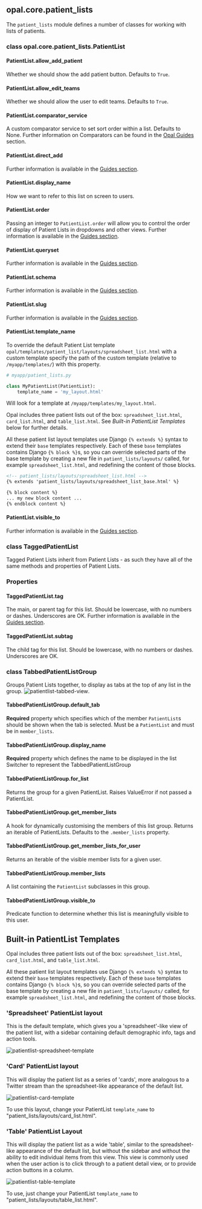 ## opal.core.patient_lists

The `patient_lists` module defines a number of classes for working with lists of patients.


### class opal.core.patient_lists.PatientList

#### PatientList.allow_add_patient
Whether we should show the add patient button. Defaults to `True`.

#### PatientList.allow_edit_teams
Whether we should allow the user to edit teams. Defaults to `True`.

#### PatientList.comparator_service
A custom comparator service to set sort order within a list. Defaults to None.
Further information on Comparators can be found in the [Opal Guides](../guides/list_views.md#customising-sort-order-of-episodes) section.

#### PatientList.direct_add
Further information is available in the [Guides section](../guides/list_views.md#direct-add).

#### PatientList.display_name
How we want to refer to this list on screen to users.

#### PatientList.order
Passing an integer to `PatientList.order` will allow you to control the order of display of Patient Lists in dropdowns and other views. Further information is available in the [Guides section](../guides/list_views.md#ordering-lists).

#### PatientList.queryset
Further information is available in the [Guides section](../guides/list_views.md#querysets).

#### PatientList.schema
Further information is available in the [Guides section](../guides/list_views.md#schemas).

#### PatientList.slug
Further information is available in the [Guides section](../guides/list_views.md#slug).

#### PatientList.template_name

To override the default Patient List template `opal/templates/patient_list/layouts/spreadsheet_list.html` with a custom template specify the path of the custom template (relative to `/myapp/templates/`) with this property.

```python
# myapp/patient_lists.py

class MyPatientList(PatientList):
    template_name = 'my_layout.html'
```

Will look for a template at `/myapp/templates/my_layout.html`.

Opal includes three patient lists out of the box: `spreadsheet_list.html`, `card_list.html`, and `table_list.html`. See *Built-in PatientList Templates* below for further details.

All these patient list layout templates use Django `{% extends %}` syntax to extend their `base` templates respectively. Each of these `base` templates contains Django `{% block %}`s, so you can override selected parts of the base template by creating a new file in `patient_lists/layouts/` called, for example `spreadsheet_list.html`, and redefining the content of those blocks.

```html
<!-- patient_lists/layouts/spreadsheet_list.html -->
{% extends 'patient_lists/layouts/spreadsheet_list_base.html' %}

{% block content %}
... my new block content ...
{% endblock content %}
```


#### PatientList.visible_to
Further information is available in the [Guides section](../guides/list_views.md#access-control).



### class TaggedPatientList
Tagged Patient Lists inherit from Patient Lists - as such they have all of the same methods and properties of Patient Lists.

### Properties

#### TaggedPatientList.tag
The main, or parent tag for this list. Should be lowercase, with no numbers or dashes. Underscores are OK. Further information is available in the [Guides section](../guides/list_views.md#tagged-patient-lists).

#### TaggedPatientList.subtag
The child tag for this list. Should be lowercase, with no numbers or dashes. Underscores are OK.



### class TabbedPatientListGroup
Groups Patient Lists together, to display as tabs at the top of any list in the group.
![patientlist-tabbed-view](../img/patientlist-tabbed-view.png).

#### TabbedPatientListGroup.default_tab
**Required** property which specifies which of the member `PatientList`s should be shown when the tab is selected. Must be a `PatientList` and must be in `member_lists`.

#### TabbedPatientListGroup.display_name
**Required** property which defines the name to be displayed in the list Switcher to represent the TabbedPatientListGroup

#### TabbedPatientListGroup.for_list
Returns the group for a given PatientList. Raises ValueError if not passed a PatientList.

#### TabbedPatientListGroup.get_member_lists
A hook for dynamically customising the members of this list group. Returns an iterable of PatientLists. Defaults to the `.member_lists` property.

#### TabbedPatientListGroup.get_member_lists_for_user
Returns an iterable of the visible member lists for a given user.

#### TabbedPatientListGroup.member_lists
A list containing the `PatientList` subclasses in this group.

#### TabbedPatientListGroup.visible_to
Predicate function to determine whether this list is meaningfully visible to this user.

## Built-in PatientList Templates

Opal includes three patient lists out of the box: `spreadsheet_list.html`, `card_list.html`, and `table_list.html`. 

All these patient list layout templates use Django `{% extends %}` syntax to extend their `base` templates respectively. Each of these `base` templates contains Django `{% block %}`s, so you can override selected parts of the base template by creating a new file in `patient_lists/layouts/` called, for example `spreadsheet_list.html`, and redefining the content of those blocks.

### 'Spreadsheet' PatientList layout

This is the default template, which gives you a 'spreadsheet'-like view of the patient list, with a sidebar containing default demographic info, tags and action tools.

![patientlist-spreadsheet-template](../img/patientlist-spreadsheet-template.png)

### 'Card' PatientList layout

This will display the patient list as a series of 'cards', more analogous to a Twitter stream than the spreadsheet-like appearance of the default list.

![patientlist-card-template](../img/patientlist-card-template.png)

To use this layout, change your PatientList `template_name` to "patient_lists/layouts/card_list.html".

### 'Table' PatientList Layout

This will display the patient list as a wide 'table', similar to the spreadsheet-like appearance of the default list, but without the sidebar and without the ability to edit individual items from this view. This view is commonly used when the user action is to click through to a patient detail view, or to provide action buttons in a column.

![patientlist-table-template](../img/patientlist-table-template.png)

To use, just change your PatientList `template_name` to "patient_lists/layouts/table_list.html".
